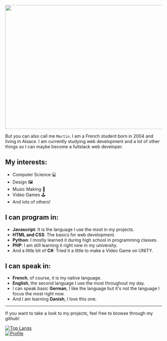 <p align="center">
  <img width="660" height="400" src="https://raw.githubusercontent.com/Cheeteau/Cheeteau/master/img/github/introducing.png">
</p>

But you can also call me `Martin`. I am a French student born in 2004 and living in Alsace. I am currently studying web development and a lot of other things so I can maybe become a fullstack web developer.

## My interests:
- Computer Science 💻
- Design 🖼️
- Music Making 🎷
- Video Games 🕹️
- And lots of others!

## I can program in:
- **Javascript**: It is the language I use the most in my projects.
- **HTML and CSS**: The basics for web development.
- **Python**: I mostly learned it during high school in programming classes.
- **PHP**: I am still learning it right now in my university.
- And a little bit of **C#**: Tried it a little to make a Video Game on UNITY.

## I can speak in:
- **French**, of course, it is my native language.
- **English**, the second language I use the most throughout my day.
- I can speak basic **German**, I like the language but it's not the language I focus the most right now.
- And I am learning **Danish**, I love this one.

****
If you want to take a look to my projects, feel free to browse through my github!

[![Top Langs](https://github-readme-stats.vercel.app/api/top-langs/?username=Cheeteau&layout=compact&theme=dark&hide_border=true)](https://github.com/anuraghazra/github-readme-stats)
<br>
[![Profile](https://github-readme-stats.vercel.app/api?username=Cheeteau&theme=dark&hide_border=true)](https://github-readme-stats.vercel.app/api?username=Cheeteau)
